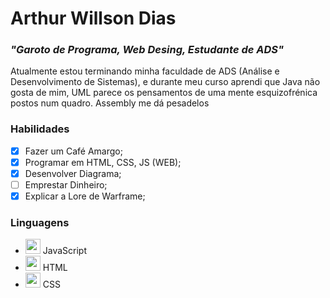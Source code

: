 
# **Arthur Willson Dias**    
### *"Garoto de Programa, Web Desing, Estudante de ADS"*
<!--
Obvio que preciso mudar essa parte, meh, colocar "emphassis", o "header" tá baixo demais ainda.
-->
Atualmente estou terminando minha faculdade de ADS (Análise e Desenvolvimento de Sistemas), e durante meu curso aprendi que Java não gosta de mim, UML parece os pensamentos de uma mente esquizofrénica postos num quadro. Assembly me dá pesadelos
### Habilidades
<!--
Preciso colocar em lista habilidades...
Uma lista ordenada ou compacta...
-->

- [x] Fazer um Café Amargo;
- [x] Programar em HTML, CSS, JS (WEB);
- [x] Desenvolver Diagrama;
- [ ] Emprestar Dinheiro;
- [x] Explicar a Lore de Warframe;

### Linguagens
<!--
um caminho de jpg... "não vai dar" certo, preciso colocar algo, mas não lembro..
-->


- <img src="https://cdn.jsdelivr.net/gh/devicons/devicon/icons/javascript/javascript-original.svg" width="24"/> JavaScript
- <img src="https://cdn.jsdelivr.net/gh/devicons/devicon/icons/html5/html5-original.svg" width="24"/> HTML
- <img src="https://cdn.jsdelivr.net/gh/devicons/devicon/icons/css3/css3-original.svg" width="24"/> CSS
